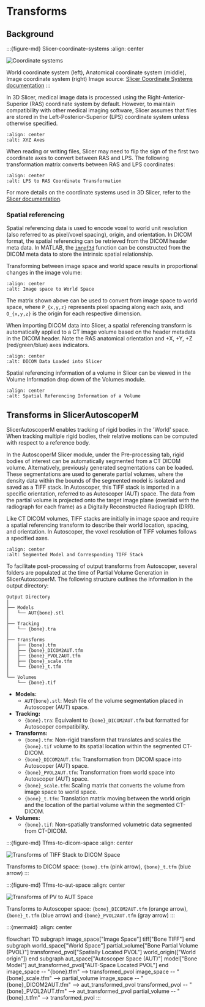 # Transforms

## Background

:::{figure-md} Slicer-coordinate-systems
:align: center

![Coordinate systems](https://github.com/Slicer/Slicer/releases/download/docs-resources/coordinate_systems.png)

World coordinate system (left), Anatomical coordinate system (middle), Image coordinate system (right) Image source: [Slicer Coordinate Systems documentation](https://slicer.readthedocs.io/en/latest/user_guide/coordinate_systems.html)
:::

In 3D Slicer, medical image data is processed using the Right-Anterior-Superior (RAS) coordinate
system by default. However, to maintain compatibility with other medical imaging software, Slicer
assumes that files are stored in the Left-Posterior-Superior (LPS) coordinate system unless
otherwise specified.

```{image} https://github.com/BrownBiomechanics/Autoscoper/releases/download/docs-resources/transforms_XYZ_axes.png
:align: center
:alt: XYZ Axes
```

When reading or writing files, Slicer may need to flip the sign of the first
two coordinate axes to convert between RAS and LPS. The following transformation
matrix converts between RAS and LPS coordinates:

```{image} https://github.com/BrownBiomechanics/Autoscoper/releases/download/docs-resources/transforms_LPS_to_RAS_coords.png
:align: center
:alt: LPS to RAS Coordinate Transformation
```

For more details on the coordinate systems used in 3D Slicer, refer to the [Slicer documentation](https://slicer.readthedocs.io/en/latest/user_guide/coordinate_systems.html).

### Spatial referencing

Spatial referencing data is used to encode voxel to world unit resolution (also referred to as pixel/voxel spacing), origin,
and orientation. In DICOM format, the spatial referencing can be retrieved from the DICOM header meta data. In MATLAB,
the [`imref3d`](https://www.mathworks.com/help/images/ref/imref3d.html) function can be constructed from the DICOM meta data to store the intrinsic spatial relationship.

Transforming between image space and world space results in proportional changes in the image volume:

```{image} https://github.com/BrownBiomechanics/Autoscoper/releases/download/docs-resources/transforms_Image_to_world_space.png
:align: center
:alt: Image space to World Space
```

The matrix shown above can be used to convert from image space to world space, where `P_{x,y,z}` represents pixel spacing along
each axis, and `O_{x,y,z}` is the origin for each respective dimension.

When importing DICOM data into Slicer, a spatial referencing transform is automatically applied to a CT image volume based on the
header metadata in the DICOM header. Note the RAS anatomical orientation and +X, +Y, +Z (red/green/blue) axes indicators.

```{image} https://github.com/BrownBiomechanics/Autoscoper/releases/download/docs-resources/transforms_Slicer_DICOM_data.png
:align: center
:alt: DICOM Data Loaded into Slicer
```

Spatial referencing information of a volume in Slicer can be viewed in the Volume Information drop down of the
Volumes module.

```{image} https://github.com/BrownBiomechanics/Autoscoper/releases/download/docs-resources/transforms_Volume_spatial_info.png
:align: center
:alt: Spatial Referencing Information of a Volume
```

## Transforms in SlicerAutoscoperM

SlicerAutoscoperM enables tracking of rigid bodies in the 'World' space. When tracking multiple
rigid bodies, their relative motions can be computed with respect to a reference body.

In the AutoscoperM Slicer module, under the Pre-processing tab, rigid bodies of interest can
be automatically segmented from a CT DICOM volume. Alternatively, previously generated segmentations
can be loaded. These segmentations are used to generate partial volumes, where the density data
within the bounds of the segmented model is isolated and saved as a TIFF stack. In Autoscoper, this
TIFF stack is imported in a specific orientation, referred to as Autoscoper (AUT) space. The data from the
partial volume is projected onto the target image plane (overlaid with the radiograph for each frame)
as a Digitally Reconstructed Radiograph (DRR).

Like CT DICOM volumes, TIFF stacks are initially in image space and require a
spatial referencing transform to describe their world location, spacing, and
orientation. In Autoscoper, the voxel resolution of TIFF volumes follows a specified axes.

```{image} https://github.com/BrownBiomechanics/Autoscoper/releases/download/docs-resources/transforms_Model_and_its_TIFF_pv.png
:align: center
:alt: Segmented Model and Corresponding TIFF Stack
```

To facilitate post-processing of output transforms from Autoscoper, several folders
are populated at the time of Partial Volume Generation in SlicerAutoscoperM. The
following structure outlines the information in the output directory:

```
Output Directory
│
├── Models
│   └── AUT{bone}.stl
│
├── Tracking
│   └── {bone}.tra
│
├── Transforms
│   ├── {bone}.tfm
│   ├── {bone}_DICOM2AUT.tfm
│   ├── {bone}_PVOL2AUT.tfm
│   ├── {bone}_scale.tfm
│   └── {bone}_t.tfm
│
└── Volumes
    └── {bone}.tif
```

* **Models:**
  * `AUT{bone}.stl`: Mesh file of the volume segmentation placed in Autoscoper (AUT) space.
* **Tracking:**
  * `{bone}.tra`: Equivalent to `{bone}_DICOM2AUT.tfm` but formatted for Autoscoper compatibility.
* **Transforms:**
  * `{bone}.tfm`: Non-rigid transform that translates and scales the `{bone}.tif` volume to its spatial location within the segmented CT-DICOM.
  * `{bone}_DICOM2AUT.tfm`: Transformation from DICOM space into Autoscoper (AUT) space.
  * `{bone}_PVOL2AUT.tfm`: Transformation from world space into Autoscoper (AUT) space.
  * `{bone}_scale.tfm`: Scaling matrix that converts the volume from image space to world space.
  * `{bone}_t.tfm`: Translation matrix moving between the world origin and the location of the partial volume within the segmented CT-DICOM.
* **Volumes:**
  * `{bone}.tif`: Non-spatially transformed volumetric data segmented from CT-DICOM.


:::{figure-md} Tfms-to-dicom-space
:align: center

![Transforms of TIFF Stack to DICOM Space](https://github.com/BrownBiomechanics/Autoscoper/releases/download/docs-resources/transforms_Tfms_to_DICOM_space.png)

Transforms to DICOM space: `{bone}.tfm` (pink arrow), `{bone}_t.tfm` (blue arrow)
:::


:::{figure-md} Tfms-to-aut-space
:align: center

![Transforms of PV to AUT Space](https://github.com/BrownBiomechanics/Autoscoper/releases/download/docs-resources/transforms_Tfms_to_AUT_space.png)

Transforms to Autoscoper space: `{bone}_DICOM2AUT.tfm` (orange arrow), `{bone}_t.tfm` (blue arrow) and `{bone}_PVOL2AUT.tfm` (gray arrow)
:::


:::{mermaid}
:align: center

flowchart TD
    subgraph image_space["Image Space"]
      tiff["Bone TIFF"]
    end
    subgraph world_space["World Space"]
      partial_volume["Bone Partial Volume (PVOL)"]
      transformed_pvol["Spatially Located PVOL"]
      world_origin(["World origin"])
    end
    subgraph aut_space["Autoscoper Space (AUT)"]
      model["Bone Model"]
      aut_transformed_pvol["AUT-Space Located PVOL"]
    end
    image_space -- "{bone}.tfm" --> transformed_pvol
    image_space -- "{bone}_scale.tfm" --> partial_volume
    image_space -- "{bone}_DICOM2AUT.tfm" --> aut_transformed_pvol
    transformed_pvol -- "{bone}_PVOL2AUT.tfm" --> aut_transformed_pvol
    partial_volume -- "{bone}_t.tfm" --> transformed_pvol
:::
